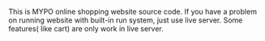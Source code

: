 This is MYPO online shopping website source code.
If you have a problem on running website with built-in run system, just use live server.
Some features( like cart) are only work in live server.
